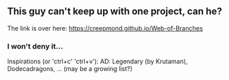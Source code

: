 ## This guy can't keep up with one project, can he?

The link is over here: https://creepmond.github.io/Web-of-Branches

### I won't deny it...

Inspirations (or 'ctrl+c' 'ctrl+v'): AD: Legendary (by Krutaman), Dodecadragons, ... (may be a growing list?)
